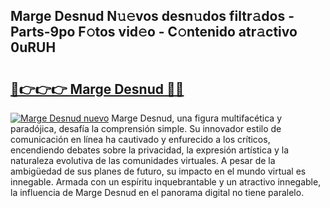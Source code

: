 ## Marge Desnud N𝚞𝚎vos desn𝚞dos filtr𝚊dos - Parts-9po F𝚘tos vid𝚎o - C𝚘ntenido atr𝚊ctivo 0uRUH

# <h2><a href="http://mb2tx7m.tromn.icu/?c=Marge+Desnud">🔗👉👉👉 Marge Desnud 🔗🔗</a></h2>

[![Marge Desnud nuevo](https://i.imgur.com/pEAQMta.gif)](http://mb2tx7m.tromn.icu/?c=Marge+Desnud)
Marge Desnud, una figura multifacética y paradójica, desafía la comprensión simple. Su innovador estilo de comunicación en línea ha cautivado y enfurecido a los críticos, encendiendo debates sobre la privacidad, la expresión artística y la naturaleza evolutiva de las comunidades virtuales. A pesar de la ambigüedad de sus planes de futuro, su impacto en el mundo virtual es innegable. Armada con un espíritu inquebrantable y un atractivo innegable, la influencia de Marge Desnud en el panorama digital no tiene paralelo.
